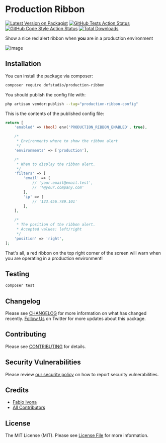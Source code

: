 # Production Ribbon

[![Latest Version on Packagist](https://img.shields.io/packagist/v/defstudio/production-ribbon.svg?style=flat-square)](https://packagist.org/packages/defstudio/production-ribbon)
[![GitHub Tests Action Status](https://img.shields.io/github/actions/workflow/status/defstudio/production-ribbon/run-tests.yml?branch=main&label=tests&style=flat-square)](https://github.com/defstudio/production-ribbon/actions?query=workflow%3Arun-tests+branch%3Amain)
[![GitHub Code Style Action Status](https://img.shields.io/github/actions/workflow/status/defstudio/production-ribbon/fix-php-code-style-issues.yml?branch=main&label=code%20style&style=flat-square)](https://github.com/defstudio/production-ribbon/actions?query=workflow%3A"Fix+PHP+code+style+issues"+branch%3Amain)
[![Total Downloads](https://img.shields.io/packagist/dt/defstudio/production-ribbon.svg?style=flat-square)](https://packagist.org/packages/defstudio/production-ribbon)

Show a nice red alert ribbon when **you** are in a production environment

![image](https://user-images.githubusercontent.com/8792274/222460043-dc3e3297-2c59-4d78-9092-feb01efa22bf.png)


## Installation

You can install the package via composer:

```bash
composer require defstudio/production-ribbon
```

You should publish the config file with:

```bash
php artisan vendor:publish --tag="production-ribbon-config"
```

This is the contents of the published config file:

```php
return [
    'enabled' => (bool) env('PRODUCTION_RIBBON_ENABLED', true),

    /*
     * Environments where to show the ribbon alert
     */
    'environments' => ['production'],

    /*
     * When to display the ribbon alert.
     */
    'filters' => [
        'email' => [
            // 'your.email@email.test',
            // '*@your.company.com'
        ],
        'ip' => [
            // '123.456.789.101'
        ],
    ],

    /*
     * The position of the ribbon alert.
     * Accepted values: left/right
     */
    'position' => 'right',
];
```

That's all, a red ribbon on the top right corner of the screen will warn when you are operating in a production environment!

## Testing

```bash
composer test
```

## Changelog

Please see [CHANGELOG](CHANGELOG.md) for more information on what has changed recently. [Follow Us](https://twitter.com/FabioIvona) on Twitter for more updates about this package.

## Contributing

Please see [CONTRIBUTING](.github/CONTRIBUTING.md) for details.

## Security Vulnerabilities

Please review [our security policy](../../security/policy) on how to report security vulnerabilities.

## Credits

- [Fabio Ivona](https://github.com/defstudio)
- [All Contributors](../../contributors)

## License

The MIT License (MIT). Please see [License File](LICENSE.md) for more information.
